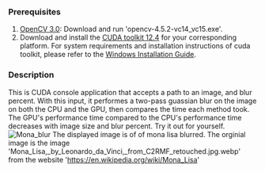 ### Prerequisites
1) [OpenCV 3.0](https://sourceforge.net/projects/opencvlibrary/files/4.5.2/): Download and run 'opencv-4.5.2-vc14_vc15.exe'. 
2) Download and install the [CUDA toolkit 12.4](https://developer.nvidia.com/cuda-12-4-0-download-archive)
for your corresponding platform. For system requirements and installation instructions of cuda toolkit, please refer to the [Windows Installation Guide](http://docs.nvidia.com/cuda/cuda-installation-guide-microsoft-windows/index.html).

### Description
This is CUDA console application that accepts a path to an image, and blur percent. With this input, it performes a two-pass guassian blur on the image on both the CPU and the GPU, then compares the time each method took. The GPU's performance time compared to the CPU's performance time decreases with image size and blur percent. Try it out for yourself.
![Mona_blur](https://github.com/user-attachments/assets/505b7f68-006b-4e63-8fff-35a9f7b4964a)
The displayed image is of of mona lisa blurred. The orginial image is the image 'Mona_Lisa,_by_Leonardo_da_Vinci,_from_C2RMF_retouched.jpg.webp' from the website 'https://en.wikipedia.org/wiki/Mona_Lisa'
